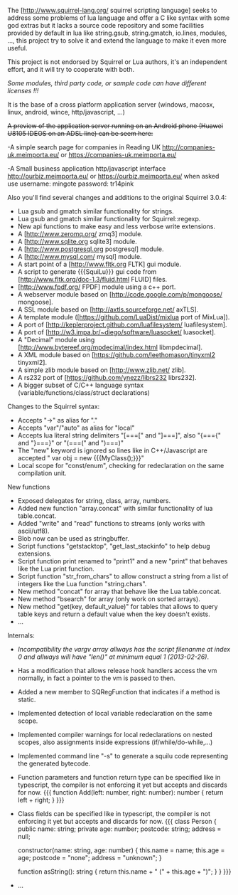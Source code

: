 The [http://www.squirrel-lang.org/ squirrel scripting language] seeks to address some problems of lua language and offer a C like syntax with some god extras but it lacks a source code repository and some facilities provided by default in lua like string.gsub, string.gmatch, io.lines, modules, ..., this project try to solve it and extend the language to make it even more useful.

This project is not endorsed by Squirrel or Lua authors, it's an independent effort, and it will try to cooperate with both.

*Some modules, third party code, or sample code can have different licenses !!!*

It is the base of a cross platform application server (windows, macosx, linux, android, wince, http/javascript, ...)

~~A preview of the application server running on an Android phone (Huawei U8105 IDEOS on an ADSL line) can be seem here:~~

-A simple search page for companies in Reading UK http://companies-uk.meimporta.eu/  or https://companies-uk.meimporta.eu/

-A Small business application http/javascript interface http://ourbiz.meimporta.eu/ or https://ourbiz.meimporta.eu/ when asked use username: mingote password: tr14pink

Also you'll find several changes and additions to the original Squirrel 3.0.4:

  * Lua gsub and gmatch similar functionality for strings.
  * Lua gsub and gmatch similar functionality for Squirrel::regexp.
  * New api functions to make easy and less verbose write extensions.
  * A [http://www.zeromq.org/ zmq3] module.
  * A [http://www.sqlite.org sqlite3] module.
  * A [http://www.postgresql.org postgresql] module.
  * A [http://www.mysql.com/ mysql] module.
  * A start point of a [http://www.fltk.org FLTK] gui module.
  * A script to generate {{{SquiLu}}} gui code from [http://www.fltk.org/doc-1.3/fluid.html FLUID] files.
  * [http://www.fpdf.org/ FPDF] module using a c++ port.
  * A webserver module based on [http://code.google.com/p/mongoose/ mongoose].
  * A SSL module based on [http://axtls.sourceforge.net/ axTLS].
  * A template module ([https://github.com/LuaDist/mixlua port of MixLua]).
  * A port of [http://keplerproject.github.com/luafilesystem/ luafilesystem].
  * A port of [http://w3.impa.br/~diego/software/luasocket/ luasocket].
  * A "Decimal" module using [http://www.bytereef.org/mpdecimal/index.html libmpdecimal]. 
  * A XML module based on [https://github.com/leethomason/tinyxml2 tinyxml2].
  * A simple zlib module based on [http://www.zlib.net/ zlib].
  * A rs232 port of [https://github.com/ynezz/librs232 librs232].
  * A bigger subset of C/C++ language syntax (variable/functions/class/struct declarations)

Changes to the Squirrel syntax:

  * Accepts "->" as alias for "."
  * Accepts "var"/"auto" as alias for "local"
  * Accepts lua literal string delimiters "[===[" and "]===]", also "{==={" and "}===}" or "(===(" and ")===)"
  * The "new" keyword is ignored so lines like in C++/Javascript are accepted " var obj = new {{{MyClass();}}}"
  * Local scope for "const/enum", checking for redeclaration on the same compilation unit.

New functions
  * Exposed delegates for string, class, array, numbers.
  * Added new function "array.concat" with similar functionality of lua table.concat.
  * Added "write" and "read" functions to streams (only works with ascii/utf8).
  * Blob now can be used as stringbuffer.
  * Script functions "getstacktop", "get_last_stackinfo" to help debug extensions.
  * Script function print renamed to "print1" and a new "print" that behaves like the Lua print function.
  * Script function "str_from_chars" to allow construct a string from a list of integers like the Lua function "string.chars".
  * New method "concat" for array that behave like the Lua table.concat.
  * New method "bsearch" for array (only work on sorted arrays).
  * New method "get(key, default_value)" for tables that allows to query table keys and return a default value when the key doesn't exists.
  * ...

Internals:

  * *Incompatibility the vargv array allways has the script filenanme at index 0 and allways will have "len()" at minimum equal 1 (2013-02-26)*.
  * Has a modification that allows release hook handlers access the vm normally, in fact a pointer to the vm is passed to then.
  * Added a new member to SQRegFunction that indicates if a method is static.
  * Implemented detection of local variable redeclaration on the same scope.
  * Implemented compiler warnings for local redeclarations on nested scopes, also assignments inside expressions (if/while/do-while,...)
  * Implemented command line "-s" to generate a squilu code representing the generated bytecode.
  * Function parameters and function return type can be specified like in typescript, the compiler is not enforcing it yet but accepts and discards for now.
{{{
function Add(left: number, right: number): number {
        return left + right;
}
}}}
  * Class fields can be specified like in typescript, the compiler is not enforcing it yet but accepts and discards for now.
{{{
class Person {
	public name: string;
	private age: number;
	postcode: string;
	address = null;
 
	constructor(name: string, age: number) {
		this.name = name;
		this.age = age;
		postcode = "none";
		address = "unknown";
	}
 
	function asString(): string {
		return this.name + " (" + this.age + ")";
	}
}
}}}
  * ...

